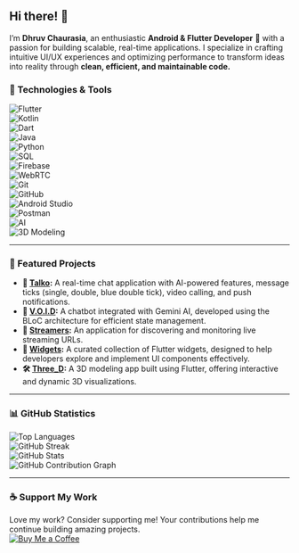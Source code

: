## Hi there! 👋  

I’m **Dhruv Chaurasia**, an enthusiastic **Android & Flutter Developer** 🚀 with a passion for building scalable, real-time applications. I specialize in crafting intuitive UI/UX experiences and optimizing performance to transform ideas into reality through **clean, efficient, and maintainable code.**  

### 🔹 Technologies & Tools
![Flutter](https://img.shields.io/badge/-Flutter-02569B?logo=flutter&logoColor=white&style=for-the-badge)  
![Kotlin](https://img.shields.io/badge/-Kotlin-7F52FF?logo=kotlin&logoColor=white&style=for-the-badge)  
![Dart](https://img.shields.io/badge/-Dart-0175C2?logo=dart&logoColor=white&style=for-the-badge)  
![Java](https://img.shields.io/badge/-Java-007396?logo=java&logoColor=white&style=for-the-badge)  
![Python](https://img.shields.io/badge/-Python-3776AB?logo=python&logoColor=white&style=for-the-badge)  
![SQL](https://img.shields.io/badge/-SQL-003B57?logo=sqlite&logoColor=white&style=for-the-badge)  
![Firebase](https://img.shields.io/badge/-Firebase-FFCA28?logo=firebase&logoColor=black&style=for-the-badge)  
![WebRTC](https://img.shields.io/badge/-WebRTC-333333?logo=webrtc&logoColor=white&style=for-the-badge)  
![Git](https://img.shields.io/badge/-Git-F05032?logo=git&logoColor=white&style=for-the-badge)  
![GitHub](https://img.shields.io/badge/-GitHub-181717?logo=github&logoColor=white&style=for-the-badge)  
![Android Studio](https://img.shields.io/badge/-Android%20Studio-3DDC84?logo=android-studio&logoColor=white&style=for-the-badge)  
![Postman](https://img.shields.io/badge/-Postman-FF6C37?logo=postman&logoColor=white&style=for-the-badge)  
![AI](https://img.shields.io/badge/-AI-007ACC?logo=openai&logoColor=white&style=for-the-badge)  
![3D Modeling](https://img.shields.io/badge/-3D%20Modeling-FF5733?logo=three.js&logoColor=white&style=for-the-badge)  

---

### 🚀 Featured Projects

- **💬 [Talko](https://github.com/DhruvChaurasia9403/Talko):** A real-time chat application with AI-powered features, message ticks (single, double, blue double tick), video calling, and push notifications.
- **🤖 [V.O.I.D](https://github.com/DhruvChaurasia9403/V.O.I.D.):** A chatbot integrated with Gemini AI, developed using the BLoC architecture for efficient state management.
- **🎥 [Streamers](https://github.com/DhruvChaurasia9403/Live-Streams):** An application for discovering and monitoring live streaming URLs.
- **🎨 [Widgets](https://github.com/DhruvChaurasia9403/widgets):** A curated collection of Flutter widgets, designed to help developers explore and implement UI components effectively.
- **🛠️ [Three_D](https://github.com/DhruvChaurasia9403/three_D):** A 3D modeling app built using Flutter, offering interactive and dynamic 3D visualizations.

---

### 📊 GitHub Statistics
![Top Languages](https://github-readme-stats.vercel.app/api/top-langs/?username=DhruvChaurasia9403&layout=compact&theme=radical)  
![GitHub Streak](https://github-readme-streak-stats.herokuapp.com/?user=DhruvChaurasia9403&theme=radical)  
![GitHub Stats](https://github-readme-stats.vercel.app/api?username=DhruvChaurasia9403&show_icons=true&theme=radical)  
![GitHub Contribution Graph](https://github-profile-summary-cards.vercel.app/api/cards/profile-details?username=DhruvChaurasia9403&theme=radical)  

---

### ☕ Support My Work
Love my work? Consider supporting me! Your contributions help me continue building amazing projects.  
[![Buy Me a Coffee](https://img.shields.io/badge/-Buy%20me%20a%20coffee-FFDD00?logo=buy-me-a-coffee&logoColor=black&style=for-the-badge)](https://www.buymeacoffee.com/DhruvChaurasia9403)
